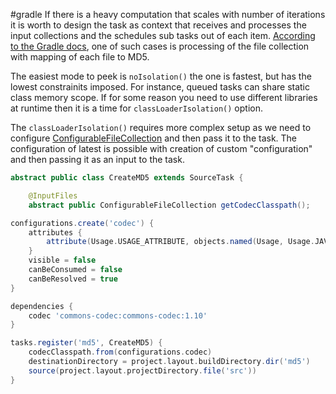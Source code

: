 #gradle 
If there is a heavy computation that scales with number of iterations it is worth to design the task as context that receives and processes the input collections and the schedules sub tasks out of each item. [According to the Gradle docs](https://docs.gradle.org/current/userguide/worker_api.html#create_a_custom_task_class), one of such cases is processing of the file collection with mapping of each file to MD5.

The easiest mode to peek is `noIsolation()` the one is fastest, but has the lowest constrainits imposed. For instance, queued tasks can share static class memory scope. If for some reason you need to use different libraries at runtime then it is a time for `classLoaderIsolation()` option.

The `classLoaderIsolation()` requires more complex setup as we need to configure [ConfigurableFileCollection](https://docs.gradle.org/current/javadoc/org/gradle/api/file/ConfigurableFileCollection.html) and then pass it to the task. The configuration of latest is possible with creation of custom "configuration" and then passing it as an input to the task.

```java
abstract public class CreateMD5 extends SourceTask {

    @InputFiles
    abstract public ConfigurableFileCollection getCodecClasspath(); 
```

```groovy
configurations.create('codec') { 
    attributes {
        attribute(Usage.USAGE_ATTRIBUTE, objects.named(Usage, Usage.JAVA_RUNTIME))
    }
    visible = false
    canBeConsumed = false
    canBeResolved = true
}

dependencies {
    codec 'commons-codec:commons-codec:1.10' 
}

tasks.register('md5', CreateMD5) {
    codecClasspath.from(configurations.codec) 
    destinationDirectory = project.layout.buildDirectory.dir('md5')
    source(project.layout.projectDirectory.file('src'))
}

```
